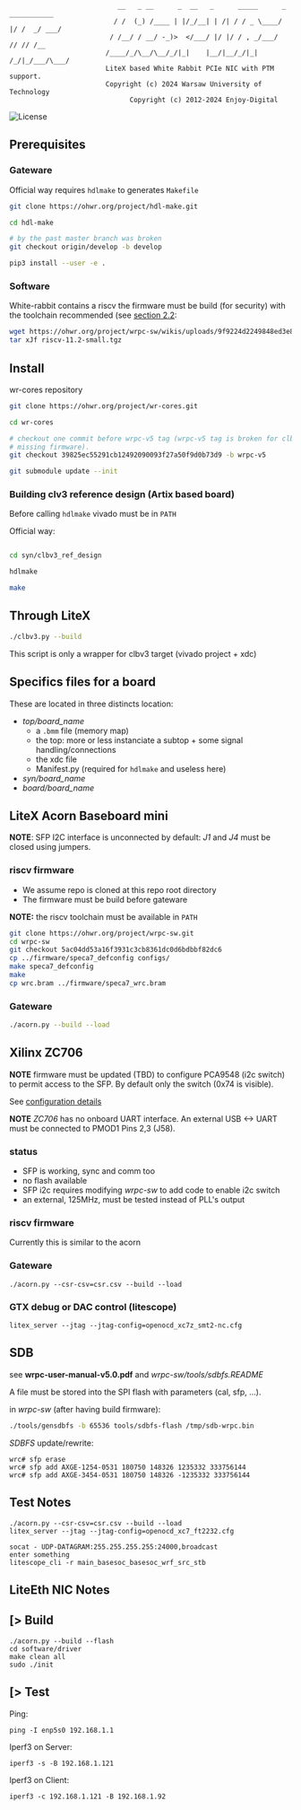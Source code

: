 ```
                           __   _ __      _  __   _      _____      _  ___________
                          / /  (_) /____ | |/_/__| | /| / / _ \____/ |/ /  _/ ___/
                         / /__/ / __/ -_)>  </___/ |/ |/ / , _/___/    // // /__
                        /____/_/\__/\__/_/|_|    |__/|__/_/|_|   /_/|_/___/\___/
                        LiteX based White Rabbit PCIe NIC with PTM support.
                        Copyright (c) 2024 Warsaw University of Technology
                              Copyright (c) 2012-2024 Enjoy-Digital
```

![License](https://img.shields.io/badge/License-BSD%202--Clause-orange.svg)

## Prerequisites

### Gateware
Official way requires `hdlmake` to generates `Makefile`

```bash
git clone https://ohwr.org/project/hdl-make.git

cd hdl-make

# by the past master branch was broken
git checkout origin/develop -b develop

pip3 install --user -e .

```

### Software

White-rabbit contains a riscv the firmware must be build (for security) with
the toolchain recommended (see [section 2.2](https://ohwr.org/project/wr-cores/wikis/uploads/7cf8d2161b6e5fa86348455bbd022196/wrpc-user-manual-v5.0.pdf):


```bash
wget https://ohwr.org/project/wrpc-sw/wikis/uploads/9f9224d2249848ed3e854636de9c08dc/riscv-11.2-small.tgz
tar xJf riscv-11.2-small.tgz
```

## Install

wr-cores repository

```bash
git clone https://ohwr.org/project/wr-cores.git

cd wr-cores

# checkout one commit before wrpc-v5 tag (wrpc-v5 tag is broken for clbv3:
# missing firmware).
git checkout 39825ec55291cb12492090093f27a50f9d0b73d9 -b wrpc-v5

git submodule update --init

```


### Building clv3 reference design (Artix based board)

Before calling `hdlmake` vivado must be in `PATH`

Official way:

```bash

cd syn/clbv3_ref_design

hdlmake

make

```

## Through LiteX

```bash
./clbv3.py --build
```

This script is only a wrapper for clbv3 target (vivado project + xdc)

## Specifics files for a board

These are located in three distincts location:

- *top/board_name*
  * a `.bmm` file (memory map)
  * the top: more or less instanciate a subtop + some signal
    handling/connections
  * the xdc file
  * Manifest.py (required for `hdlmake` and useless here)
- *syn/board_name*
- *board/board_name*

## LiteX Acorn Baseboard mini

**NOTE**: SFP I2C interface is unconnected by default: *J1* and *J4* must be
closed using jumpers.

### riscv firmware

- We assume repo is cloned at this repo root directory
- The firmware must be build before gateware

**NOTE:** the riscv toolchain must be available in `PATH`

```bash
git clone https://ohwr.org/project/wrpc-sw.git
cd wrpc-sw
git checkout 5ac04dd53a16f3931c3cb8361dc0d6bdbbf82dc6
cp ../firmware/speca7_defconfig configs/
make speca7_defconfig
make
cp wrc.bram ../firmware/speca7_wrc.bram
```

### Gateware
```bash
./acorn.py --build --load
```

## Xilinx ZC706

**NOTE** firmware must be updated (TBD) to configure PCA9548 (i2c switch) to
permit access to the SFP. By default only the switch (0x74 is visible).

See [configuration details](https://www.ti.com/lit/ds/symlink/pca9548a.pdf?ts=1712311423911&ref_url=https%253A%252F%252Fwww.google.com%252F)

**NOTE** *ZC706* has no onboard UART interface. An external USB <-> UART must be
connected to PMOD1 Pins 2,3 (J58).

### status

- SFP is working, sync and comm too
- no flash available
- SFP i2c requires modifying *wrpc-sw* to add code to enable i2c switch
- an external, 125MHz, must be tested instead of PLL's output

### riscv firmware

Currently this is similar to the acorn

### Gateware

```
./acorn.py --csr-csv=csr.csv --build --load
```

### GTX debug or DAC control (litescope)

```
litex_server --jtag --jtag-config=openocd_xc7z_smt2-nc.cfg
```

## SDB

see **wrpc-user-manual-v5.0.pdf** and *wrpc-sw/tools/sdbfs.README*

A file must be stored into the SPI flash with parameters (cal, sfp, ...).

in *wrpc-sw* (after having build firmware):

```bash
./tools/gensdbfs -b 65536 tools/sdbfs-flash /tmp/sdb-wrpc.bin
```

*SDBFS* update/rewrite:
```
wrc# sfp erase
wrc# sfp add AXGE-1254-0531 180750 148326 1235332 333756144
wrc# sfp add AXGE-3454-0531 180750 148326 -1235332 333756144
```


## Test Notes

```
./acorn.py --csr-csv=csr.csv --build --load
litex_server --jtag --jtag-config=openocd_xc7_ft2232.cfg

socat - UDP-DATAGRAM:255.255.255.255:24000,broadcast
enter something
litescope_cli -r main_basesoc_basesoc_wrf_src_stb
```

## LiteEth NIC Notes

[> Build
--------

```
./acorn.py --build --flash
cd software/driver
make clean all
sudo ./init
```
[> Test
--------

Ping:
```
ping -I enp5s0 192.168.1.1
```

Iperf3 on Server:
```
iperf3 -s -B 192.168.1.121

```

Iperf3 on Client:
```
iperf3 -c 192.168.1.121 -B 192.168.1.92

```

